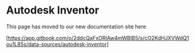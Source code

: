 # Autodesk Inventor

This page has moved to our new documentation site here 

[https://app.gitbook.com/o/2ddcQaFxORlAw4mWBlB5/s/cO2KdHJXVWdQ1ou1L85s/data-sources/autodesk-inventor]

